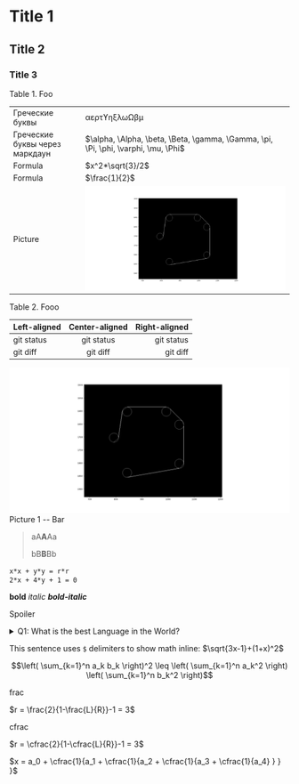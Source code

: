 # Title 1
## Title 2
### Title 3

Table 1. Foo

| | |
| --- | --- |
| Греческие буквы | αερτϒηξλωΩβμ |
| Греческие буквы через маркдаун | $\alpha, \Alpha, \beta, \Beta, \gamma, \Gamma, \pi, \Pi, \phi, \varphi, \mu, \Phi$ |
| Formula | $x^2*\sqrt{3}/2$ |
| Formula | $\frac{1}{2}$ |
| Picture | ![alt text](images/fig_01.png "Image title") |

Table 2. Fooo

| Left-aligned | Center-aligned | Right-aligned |
| :---         |     :---:      |          ---: |
| git status   | git status     | git status    |
| git diff     | git diff       | git diff      |

![alt text](images/fig_01.png "Image title")
Picture 1 -- Bar

> aA**A**Aa
> 
> bB**B**Bb

```
x*x + y*y = r*r
2*x + 4*y + 1 = 0
```

**bold** *italic* ***bold-italic***

Spoiler

<details> 
  <summary>Q1: What is the best Language in the World? </summary>
   A1: JavaScript 
</details>

This sentence uses `$` delimiters to show math inline:  $\sqrt{3x-1}+(1+x)^2$

$$\left( \sum_{k=1}^n a_k b_k \right)^2 \leq \left( \sum_{k=1}^n a_k^2 \right) \left( \sum_{k=1}^n b_k^2 \right)$$


frac

$r = \frac{2}{1-\frac{L}{R}}-1 = 3$

cfrac

$r = \cfrac{2}{1-\cfrac{L}{R}}-1 = 3$


$x = a_0 + \cfrac{1}{a_1 + \cfrac{1}{a_2 + \cfrac{1}{a_3 + \cfrac{1}{a_4} } } }$
